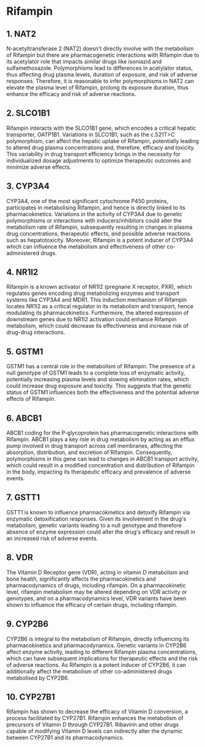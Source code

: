 # Rifampin

## 1. NAT2
N-acetyltransferase 2 (NAT2) doesn't directly involve with the metabolism of Rifampin but there are pharmacogenetic interactions with Rifampin due to its acetylator role that impacts similar drugs like isoniazid and sulfamethoxazole. Polymorphisms lead to differences in acetylator status, thus affecting drug plasma levels, duration of exposure, and risk of adverse responses. Therefore, it is reasonable to infer polymorphisms in NAT2 can elevate the plasma level of Rifampin, prolong its exposure duration, thus enhance the efficacy and risk of adverse reactions.

## 2. SLCO1B1
Rifampin interacts with the SLCO1B1 gene, which encodes a critical hepatic transporter, OATP1B1. Variations in SLCO1B1, such as the c.521T>C polymorphism, can affect the hepatic uptake of Rifampin, potentially leading to altered drug plasma concentrations and, therefore, efficacy and toxicity. This variability in drug transport efficiency brings in the necessity for individualized dosage adjustments to optimize therapeutic outcomes and minimize adverse effects.

## 3. CYP3A4
CYP3A4, one of the most significant cytochrome P450 proteins, participates in metabolising Rifampin, and hence is directly linked to its pharmacokinetics. Variations in the activity of CYP3A4 due to genetic polymorphisms or interactions with inducers/inhibitors could alter the metabolism rate of Rifampin, subsequently resulting in changes in plasma drug concentrations, therapeutic effects, and possible adverse reactions such as hepatotoxicity. Moreover, Rifampin is a potent inducer of CYP3A4 which can influence the metabolism and effectiveness of other co-administered drugs.

## 4. NR1I2
Rifampin is a known activator of NR1I2 (pregnane X receptor, PXR), which regulates genes encoding drug metabolizing enzymes and transport systems like CYP3A4 and MDR1. This induction mechanism of Rifampin locates NR1I2 as a critical regulator in its metabolism and transport, hence modulating its pharmacokinetics. Furthermore, the altered expression of downstream genes due to NR1I2 activation could enhance Rifampin metabolism, which could decrease its effectiveness and increase risk of drug-drug interactions.

## 5. GSTM1
GSTM1 has a central role in the metabolism of Rifampin. The presence of a null genotype of GSTM1 leads to a complete loss of enzymatic activity, potentially increasing plasma levels and slowing elimination rates, which could increase drug exposure and toxicity. This suggests that the genetic status of GSTM1 influences both the effectiveness and the potential adverse effects of Rifampin.

## 6. ABCB1
ABCB1 coding for the P-glycoprotein has pharmacogenetic interactions with Rifampin. ABCB1 plays a key role in drug metabolism by acting as an efflux pump involved in drug transport across cell membranes, affecting the absorption, distribution, and excretion of Rifampin. Consequently, polymorphisms in this gene can lead to changes in ABCB1 transport activity, which could result in a modified concentration and distribution of Rifampin in the body, impacting its therapeutic efficacy and prevalence of adverse events.

## 7. GSTT1
GSTT1 is known to influence pharmacokinetics and detoxify Rifampin via enzymatic detoxification responses. Given its involvement in the drug's metabolism, genetic variants leading to a null genotype and therefore absence of enzyme expression could alter the drug's efficacy and result in an increased risk of adverse events.

## 8. VDR
The Vitamin D Receptor gene (VDR), acting in vitamin D metabolism and bone health, significantly affects the pharmacokinetics and pharmacodynamics of drugs, including rifampin. On a pharmacokinetic level, rifampin metabolism may be altered depending on VDR activity or genotypes, and on a pharmacodynamics level, VDR variants have been shown to influence the efficacy of certain drugs, including rifampin.

## 9. CYP2B6
CYP2B6 is integral to the metabolism of Rifampin, directly influencing its pharmacokinetics and pharmacodynamics. Genetic variants in CYP2B6 affect enzyme activity, leading to different Rifampin plasma concentrations, which can have subsequent implications for therapeutic effects and the risk of adverse reactions. As Rifampin is a potent inducer of CYP2B6, it can additionally affect the metabolism of other co-administered drugs metabolised by CYP2B6.

## 10. CYP27B1
Rifampin has shown to decrease the efficacy of Vitamin D conversion, a process facilitated by CYP27B1. Rifampin enhances the metabolism of precursors of Vitamin D through CYP27B1. Ribavirin and other drugs capable of modifying Vitamin D levels can indirectly alter the dynamic between CYP27B1 and its pharmacodynamics.

